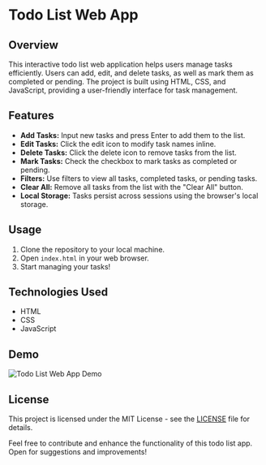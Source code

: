 # Todo List Web App

## Overview

This interactive todo list web application helps users manage tasks efficiently. Users can add, edit, and delete tasks, as well as mark them as completed or pending. The project is built using HTML, CSS, and JavaScript, providing a user-friendly interface for task management.

## Features

- **Add Tasks:** Input new tasks and press Enter to add them to the list.
- **Edit Tasks:** Click the edit icon to modify task names inline.
- **Delete Tasks:** Click the delete icon to remove tasks from the list.
- **Mark Tasks:** Check the checkbox to mark tasks as completed or pending.
- **Filters:** Use filters to view all tasks, completed tasks, or pending tasks.
- **Clear All:** Remove all tasks from the list with the "Clear All" button.
- **Local Storage:** Tasks persist across sessions using the browser's local storage.

## Usage

1. Clone the repository to your local machine.
2. Open `index.html` in your web browser.
3. Start managing your tasks!

## Technologies Used

- HTML
- CSS
- JavaScript

## Demo

![Todo List Web App Demo](demo.gif)

## License

This project is licensed under the MIT License - see the [LICENSE](LICENSE) file for details.

Feel free to contribute and enhance the functionality of this todo list app. Open for suggestions and improvements!
